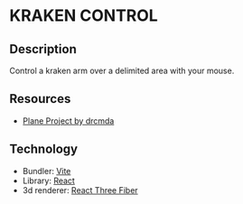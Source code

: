 # KRAKEN CONTROL

## Description

Control a kraken arm over a delimited area with your mouse.

## Resources

- [Plane Project by drcmda](https://codesandbox.io/p/sandbox/plane-project-uexjm?file=%2Fsrc%2FGrid.js)

## Technology

- Bundler: [Vite](https://vitejs.dev/)
- Library: [React](https://react.dev/)
- 3d renderer: [React Three Fiber](https://docs.pmnd.rs/react-three-fiber/)
